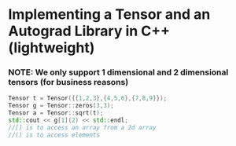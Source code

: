 # Implementing a Tensor and an Autograd Library in C++ (lightweight)

### NOTE: We only support 1 dimensional and 2 dimensional tensors (for business reasons)


```c++
Tensor t = Tensor({{1,2,3},{4,5,6},{7,8,9}});
Tensor g = Tensor::zeros(3,3);
Tensor a = Tensor::sqrt(t);
std::cout << g[1](2) << std::endl;
//[] is to access an array from a 2d array
//() is to access elements
```

